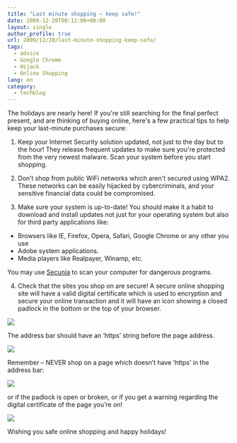 ```yaml
---
title: "Last minute shopping – keep safe!"
date: 2009-12-20T00:12:00+00:00
layout: single
author_profile: true
url: 2009/12/20/last-minute-shopping-keep-safe/
tags:
  - advice
  - Google Chrome
  - Hijack
  - Online Shopping
lang: en
category: 
  - techblog
---
```

The holidays are nearly here! If you're still searching for the final perfect present, and are thinking of buying online, here's a few practical tips to help keep your last-minute purchases secure:

1. Keep your Internet Security solution updated, not just to the day but to the hour! They release frequent updates to make sure you're protected from the very newest malware. Scan your system before you start shopping.

2. Don’t shop from public WiFi networks which aren't secured using WPA2. These networks can be easily hijacked by cybercriminals, and your sensitive financial data could be compromised.

3. Make sure your system is up-to-date! You should make it a habit to download and install updates not just for your operating system but also for third party applications like:

* Browsers like IE, Firefox, Opera, Safari, Google Chrome or any other you use
* Adobe system applications. 
* Media players like Realpayer, Winamp, etc.

You may use [Secunia](http://secunia.com/vulnerability_scanning/online/) to scan your computer for dangerous programs.

4. Check that the sites you shop on are secure! A secure online shopping site will have a valid digital certificate which is used to encryption and secure your online transaction and it will have an icon showing a closed padlock in the bottom or the top of your browser.

[![](http://2.bp.blogspot.com/_vaUVXcmC3OI/Sy1kZg18UbI/AAAAAAAAAcA/R2AGe85hB4Q/s640/208187958.png)](http://2.bp.blogspot.com/_vaUVXcmC3OI/Sy1kZg18UbI/AAAAAAAAAcA/R2AGe85hB4Q/s1600-h/208187958.png)

The address bar should have an ‘https’ string before the page address.

[![](http://3.bp.blogspot.com/_vaUVXcmC3OI/Sy1kY47wjJI/AAAAAAAAAb4/PGWrPkuiGMI/s640/208187957.png)](http://3.bp.blogspot.com/_vaUVXcmC3OI/Sy1kY47wjJI/AAAAAAAAAb4/PGWrPkuiGMI/s1600-h/208187957.png)

Remember – NEVER shop on a page which doesn’t have ‘https’ in the address bar:

[![](http://2.bp.blogspot.com/_vaUVXcmC3OI/Sy1kahqAV1I/AAAAAAAAAcI/fXFm5EdMdIo/s640/208187959.png)](http://2.bp.blogspot.com/_vaUVXcmC3OI/Sy1kahqAV1I/AAAAAAAAAcI/fXFm5EdMdIo/s1600-h/208187959.png)

or if the padlock is open or broken, or if you get a warning regarding the digital certificate of the page you’re on!

[![](http://3.bp.blogspot.com/_vaUVXcmC3OI/Sy1kbc3-T8I/AAAAAAAAAcQ/NasolA4B9S0/s640/208187960.jpg)](http://3.bp.blogspot.com/_vaUVXcmC3OI/Sy1kbc3-T8I/AAAAAAAAAcQ/NasolA4B9S0/s1600-h/208187960.jpg)

Wishing you safe online shopping and happy holidays!